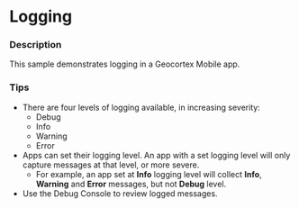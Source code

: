 ﻿# Logging

### Description
This sample demonstrates logging in a Geocortex Mobile app.

### Tips
- There are four levels of logging available, in increasing severity:
  - Debug
  - Info
  - Warning
  - Error
- Apps can set their logging level. An app with a set logging level will only capture messages at that level, or more severe.
  - For example, an app set at **Info** logging level will collect **Info**, **Warning** and **Error** messages, but not **Debug** level.
- Use the Debug Console to review logged messages.